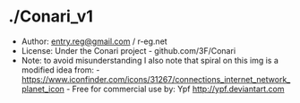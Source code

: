 # ./Conari_v1

* Author: entry.reg@gmail.com / r-eg.net
* License: Under the Conari project - github.com/3F/Conari
* Note: to avoid misunderstanding I also note that spiral on this img is a modified idea from: 
        - https://www.iconfinder.com/icons/31267/connections_internet_network_planet_icon
        - Free for commercial use
        by: Ypf http://ypf.deviantart.com


